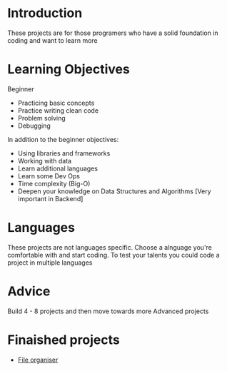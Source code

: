 # Introduction
These projects are for those programers who have a solid foundation in coding and want to learn more 

# Learning Objectives

Beginner
- Practicing basic concepts 
- Practice writing clean code 
- Problem solving 
- Debugging

In addition to the beginner objectives:
- Using libraries and frameworks
- Working with data
- Learn additional languages
- Learn some Dev Ops
- Time complexity (Big-O)
- Deepen your knowledge on Data Structures and Algorithms [Very important in Backend]


# Languages
These projects are not languages specific. Choose a alnguage you're comfortable with and start coding. To test your talents you could code a project in multiple languages 

# Advice
Build 4 - 8 projects and then move towards more Advanced projects


# Finaished projects
- [File organiser](https://github.com/iamqaasim/Programing_Projects/tree/main/Intermediate/Automation/File_organiser)

